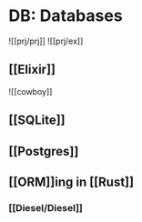 # DB: Databases
![[prj/prj]]
![[prj/ex]]

## [[Elixir]]

![[cowboy]]

## [[SQLite]]
## [[Postgres]]

## [[ORM]]ing in [[Rust]]
### [[Diesel/Diesel]]

